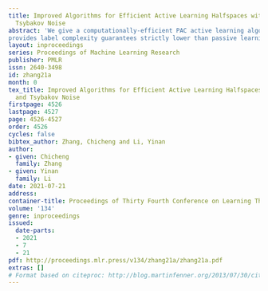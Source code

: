 ```yaml
---
title: Improved Algorithms for Efficient Active Learning Halfspaces with Massart and
  Tsybakov Noise
abstract: 'We give a computationally-efficient PAC active learning algorithm for $d$-dimensional homogeneous halfspaces that can tolerate Massart noise (Massart and Nedelec, 2006) and Tsybakov noise (Tsybakov, 2004). Specialized to the $\eta$-Massart noise setting, our algorithm achieves an information-theoretically near-optimal label complexity of $\tilde{O}\left( \frac{d}{(1-2\eta)^2} \mathrm{polylog}(\frac1\epsilon) \right)$ under a wide range of unlabeled data distributions (specifically, the family of ``structured distributions'' defined in Diakonikolas et al. (2020)). Under the more challenging Tsybakov noise condition, we identify two subfamilies of noise conditions, under which our efficient algorithm  
provides label complexity guarantees strictly lower than passive learning algorithms.'
layout: inproceedings
series: Proceedings of Machine Learning Research
publisher: PMLR
issn: 2640-3498
id: zhang21a
month: 0
tex_title: Improved Algorithms for Efficient Active Learning Halfspaces with Massart
  and Tsybakov Noise
firstpage: 4526
lastpage: 4527
page: 4526-4527
order: 4526
cycles: false
bibtex_author: Zhang, Chicheng and Li, Yinan
author:
- given: Chicheng
  family: Zhang
- given: Yinan
  family: Li
date: 2021-07-21
address:
container-title: Proceedings of Thirty Fourth Conference on Learning Theory
volume: '134'
genre: inproceedings
issued:
  date-parts:
  - 2021
  - 7
  - 21
pdf: http://proceedings.mlr.press/v134/zhang21a/zhang21a.pdf
extras: []
# Format based on citeproc: http://blog.martinfenner.org/2013/07/30/citeproc-yaml-for-bibliographies/
---
```


